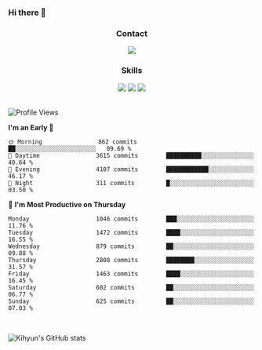 ### Hi there 👋

<!--
**Key5771/Key5771** is a ✨ _special_ ✨ repository because its `README.md` (this file) appears on your GitHub profile.

Here are some ideas to get you started:

- 🔭 I’m currently working on ...
- 🌱 I’m currently learning ...
- 👯 I’m looking to collaborate on ...
- 🤔 I’m looking for help with ...
- 💬 Ask me about ...
- 📫 How to reach me: ...
- 😄 Pronouns: ...
- ⚡ Fun fact: ...
-->

<h3 align="center">Contact</h3>
<div align="center">
  <a href="mailto:ksj57715@gmail.com"><img src="https://img.shields.io/badge/Gmail-D14836?style=for-the-badge&logo=gmail&logoColor=white"/></a>
</div>

<h3 align="center">Skills</h3>
<div align="center">
  <img src="https://img.shields.io/badge/iOS-000000?style=for-the-badge&logo=ios&logoColor=white"/>
  <img src="https://img.shields.io/badge/Swift-FA7343?style=for-the-badge&logo=swift&logoColor=white"/>
  <img src="https://img.shields.io/badge/Xcode-007ACC?style=for-the-badge&logo=Xcode&logoColor=white"/>
</div>

<br>

<!--START_SECTION:waka-->
![Profile Views](http://img.shields.io/badge/Profile%20Views-0-blue)

**I'm an Early 🐤** 

```text
🌞 Morning                862 commits         ██░░░░░░░░░░░░░░░░░░░░░░░   09.69 % 
🌆 Daytime                3615 commits        ██████████░░░░░░░░░░░░░░░   40.64 % 
🌃 Evening                4107 commits        ████████████░░░░░░░░░░░░░   46.17 % 
🌙 Night                  311 commits         █░░░░░░░░░░░░░░░░░░░░░░░░   03.50 % 
```
📅 **I'm Most Productive on Thursday** 

```text
Monday                   1046 commits        ███░░░░░░░░░░░░░░░░░░░░░░   11.76 % 
Tuesday                  1472 commits        ████░░░░░░░░░░░░░░░░░░░░░   16.55 % 
Wednesday                879 commits         ██░░░░░░░░░░░░░░░░░░░░░░░   09.88 % 
Thursday                 2808 commits        ████████░░░░░░░░░░░░░░░░░   31.57 % 
Friday                   1463 commits        ████░░░░░░░░░░░░░░░░░░░░░   16.45 % 
Saturday                 602 commits         ██░░░░░░░░░░░░░░░░░░░░░░░   06.77 % 
Sunday                   625 commits         ██░░░░░░░░░░░░░░░░░░░░░░░   07.03 % 
```



<!--END_SECTION:waka-->

<br>


![Kihyun's GitHub stats](https://github-readme-stats.vercel.app/api?username=key5771&show_icons=true&theme=radical)
